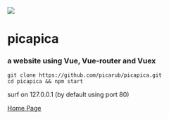 ![](https://picapica.pw/r/l.png)
# picapica
### a website using Vue, Vue-router and Vuex

    git clone https://github.com/picarub/picapica.git
    cd picapica && npm start

 surf on 127.0.0.1  (by default using port 80)

[Home Page](https://picapica.pw)
